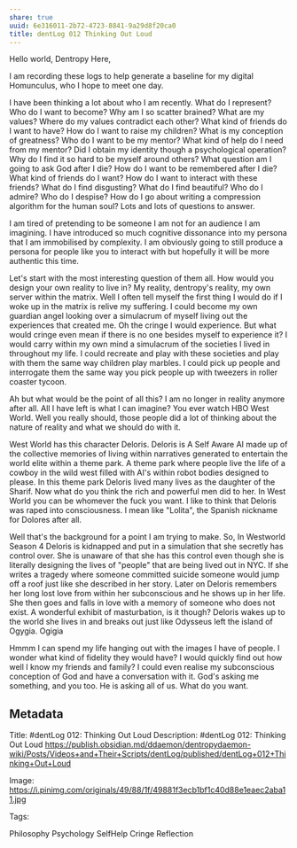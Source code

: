 ```yaml
---
share: true
uuid: 6e316011-2b72-4723-8841-9a29d8f20ca0
title: dentLog 012 Thinking Out Loud
---
```

Hello world, Dentropy Here,

I am recording these logs to help generate a baseline for my digital Homunculus, who I hope to meet one day.

I have been thinking a lot about who I am recently. What do I represent? Who do I want to become? Why am I so scatter brained? What are my values? Where do my values contradict each other? What kind of friends do I want to have? How do I want to raise my children? What is my conception of greatness? Who do I want to be my mentor? What kind of help do I need from my mentor? Did I obtain my identity though a psychological operation? Why do I find it so hard to be myself around others? What question am I going to ask God after I die? How do I want to be remembered after I die? What kind of friends do I want? How do I want to interact with these friends? What do I find disgusting? What do I find beautiful? Who do I admire? Who do I despise? How do I go about writing a compression algorithm for the human soul? Lots and lots of questions to answer.

I am tired of pretending to be someone I am not for an audience I am imagining. I have introduced so much cognitive dissonance into my persona that I am immobilised by complexity. I am obviously going to still produce a persona for people like you to interact with but hopefully it will be more authentic this time. 

Let's start with the most interesting question of them all. How would you design your own reality to live in? My reality, dentropy's reality, my own server within the matrix. Well I often tell myself the first thing I would do if I woke up in the matrix is relive my suffering. I could become my own guardian angel looking over a simulacrum of myself living out the experiences that created me. Oh the cringe I would experience. But what would cringe even mean if there is no one besides myself to experience it? I would carry within my own mind a simulacrum of the societies I lived in throughout my life. I could recreate and play with these societies and play with them the same way children play marbles. I could pick up people and interrogate them the same way you pick people up with tweezers in roller coaster tycoon.

Ah but what would be the point of all this? I am no longer in reality anymore after all. All I have left is what I can imagine? You ever watch HBO West World. Well you really should, those people did a lot of thinking about the nature of reality and what we should do with it. 

West World has this character Deloris. Deloris is A Self Aware AI made up of the collective memories of living within narratives generated to entertain the world elite within a theme park. A theme park where people live the life of a cowboy in the wild west filled with AI's within robot bodies designed to please. In this theme park Deloris lived many lives as the daughter of the Sharif. Now what do you think the rich and powerful men did to her. In West World you can be whomever the fuck you want. I like to think that Deloris was raped into consciousness. I mean like "Lolita", the Spanish nickname for Dolores after all.

Well that's the background for a point I am trying to make. So, In Westworld Season 4 Deloris is kidnapped and put in a simulation that she secretly has control over. She is unaware of that she has this control even though she is literally designing the lives of "people" that are being lived out in NYC. If she writes a tragedy where someone committed suicide someone would jump off a roof just like she described in her story. Later on Deloris remembers her long lost love from within her subconscious and he shows up in her life. She then goes and falls in love with a memory of someone who does not exist. A wonderful exhibit of masturbation, is it though? Deloris wakes up to the world she lives in and breaks out just like Odysseus left the island of Ogygia. Ogigia

Hmmm I can spend my life hanging out with the images I have of people. I wonder what kind of fidelity they would have? I would quickly find out how well I know my friends and family? I could even realise my subconscious conception of God and have a conversation with it. God's asking me something, and you too. He is asking all of us. What do you want.

## Metadata
Title:
#dentLog 012: Thinking Out Loud
Description:
#dentLog 012: Thinking Out Loud
https://publish.obsidian.md/ddaemon/dentropydaemon-wiki/Posts/Videos+and+Their+Scripts/dentLog/published/dentLog+012+Thinking+Out+Loud

Image:
https://i.pinimg.com/originals/49/88/1f/49881f3ecb1bf1c40d88e1eaec2aba11.jpg

Tags:

Philosophy Psychology SelfHelp Cringe Reflection